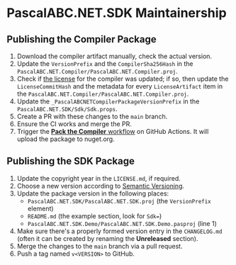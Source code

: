 PascalABC.NET.SDK Maintainership
================================

Publishing the Compiler Package
-------------------------------

1. Download the compiler artifact manually, check the actual version.
2. Update the `VersionPrefix` and the `CompilerSha256Hash` in the `PascalABC.NET.Compiler/PascalABC.NET.Compiler.proj`.
3. Check if [the license][license] for the compiler was updated; if so, then update the `LicenseCommitHash` and the metadata for every `LicenseArtifact` item in the `PascalABC.NET.Compiler/PascalABC.NET.Compiler.proj`.
4. Update the `_PascalABCNETCompilerPackageVersionPrefix` in the `PascalABC.NET.SDK/Sdk/Sdk.props`.
5. Create a PR with these changes to the `main` branch.
6. Ensure the CI works and merge the PR.
7. Trigger the [**Pack the Compiler** workflow][actions.compiler] on GitHub Actions. It will upload the package to nuget.org.

[actions.compiler]: https://github.com/ForNeVeR/PascalABC.NET.SDK/actions/workflows/compiler.yml
[license]: https://github.com/pascalabcnet/pascalabcnet/tree/HEAD/doc

Publishing the SDK Package
--------------------------

1. Update the copyright year in the `LICENSE.md`, if required.
2. Choose a new version according to [Semantic Versioning][semver].
3. Update the package version in the following places:
    - `PascalABC.NET.SDK/PascalABC.NET.SDK.proj` (the `VersionPrefix` element)
    - `README.md` (the example section, look for `Sdk=`)
    - `PascalABC.NET.SDK.Demo/PascalABC.NET.SDK.Demo.pasproj` (line 1)
4. Make sure there's a properly formed version entry in the `CHANGELOG.md` (often it can be created by renaming the **Unreleased** section).
5. Merge the changes to the `main` branch via a pull request.
6. Push a tag named `v<VERSION>` to GitHub.

[semver]: https://semver.org/spec/v2.0.0.html
